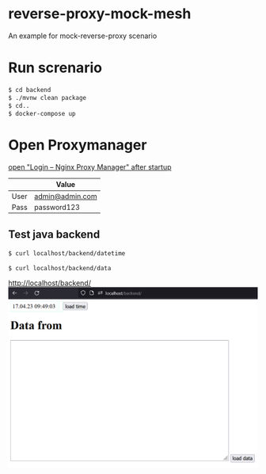 # reverse-proxy-mock-mesh
An example for mock-reverse-proxy scenario

# Run screnario
````shell
$ cd backend
$ ./mvnw clean package
$ cd..
$ docker-compose up
````

# Open Proxymanager
[open "Login – Nginx Proxy Manager" after startup](http://localhost:81/login)

|      | Value           |
|------|-----------------|
| User | admin@admin.com |
| Pass | password123     |

## Test java backend
```shell
$ curl localhost/backend/datetime
```

```shell
$ curl localhost/backend/data
```
[http://localhost/backend/](http://localhost/backend/)
![](docs/Static_Content_from_Java-Backend.jpg)